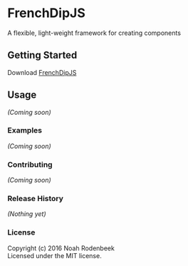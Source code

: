 # FrenchDipJS

A flexible, light-weight framework for creating components

## Getting Started

Download [FrenchDipJS](https://raw.github.com/nominalaeon/french-dip/french-dip.js)

## Usage

_(Coming soon)_

### Examples

_(Coming soon)_

### Contributing

_(Coming soon)_

### Release History

_(Nothing yet)_

### License

Copyright (c) 2016 Noah Rodenbeek  
Licensed under the MIT license.
